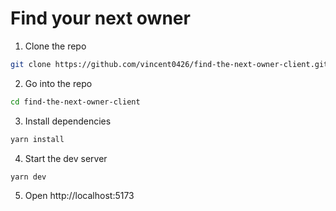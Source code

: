 # Find your next owner

1. Clone the repo
```sh
git clone https://github.com/vincent0426/find-the-next-owner-client.git
```
2. Go into the repo
```sh
cd find-the-next-owner-client
```
3. Install dependencies
```sh
yarn install
```
4. Start the dev server
```sh
yarn dev
```
5. Open http://localhost:5173
